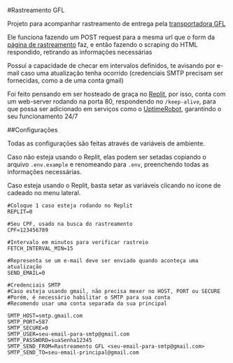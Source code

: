 #Rastreamento GFL

Projeto para acompanhar rastreamento de entrega pela [transportadora GFL](http://www.gflogistica.com.br/)

Ele funciona fazendo um POST request para a mesma url que o form da [página de rastreamento](http://gfl.sinclog.com.br/Rastreamentos/Rastreamento) faz, e então fazendo o scraping do HTML respondido, retirando as informações necessárias

Possui a capacidade de checar em intervalos definidos, te avisando por e-mail caso uma atualização tenha ocorrido (credenciais SMTP precisam ser fornecidas, como a de uma conta gmail)

Foi feito pensando em ser hosteado de graça no [Replit](https://repl.it), por isso, conta com um web-server rodando na porta 80, respondendo no `/keep-alive`, para que possa ser adicionado em serviços como o [UptimeRobot](https://uptimerobot.com/), garantindo o seu funcionamento 24/7

##Configurações

Todas as configurações são feitas através de variáveis de ambiente.

Caso não esteja usando o Replit, elas podem ser setadas copiando o arquivo `.env.example` e renomeando para `.env`, preenchendo todas as informações necessárias.

Caso esteja usando o Replit, basta setar as variáveis clicando no ícone de cadeado no menu lateral.

```env
#Coloque 1 caso esteja rodando no Replit
REPLIT=0

#Seu CPF, usado na busca do rastreamento
CPF=123456789

#Intervalo em minutos para verificar rastreio
FETCH_INTERVAL_MIN=15

#Representa se um e-mail deve ser enviado quando aconteça uma atualização
SEND_EMAIL=0

#Credenciais SMTP
#Caso esteja usando gmail, não precisa mexer no HOST, PORT ou SECURE
#Porém, é necessário habilitar o SMTP para sua conta
#Recomendo usar uma conta separada da sua principal

SMTP_HOST=smtp.gmail.com
SMTP_PORT=587
SMTP_SECURE=0
SMTP_USER=seu-email-para-smtp@gmail.com
SMTP_PASSWORD=suaSenha12345
SMTP_SEND_FROM=Rastreamento GFL <seu-email-para-smtp@gmail.com>
SMTP_SEND_TO=seu-email-principal@gmail.com
```